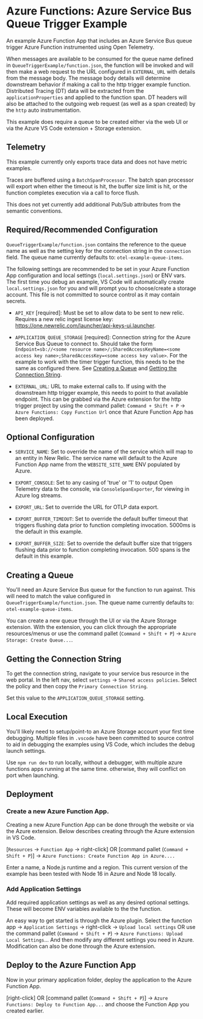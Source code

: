 # Azure Functions: Azure Service Bus Queue Trigger Example

An example Azure Function App that includes an Azure Service Bus queue trigger Azure Function instrumented using Open Telemetry.

When messages are available to be consumed for the queue name defined in `QueueTriggerExample/function.json`, the function will be invoked and will then make a web request to the URL configured in `EXTERNAL_URL` with details from the message body. The message body details will determine downstream behavior if making a call to the http trigger example function. Distributed Tracing (DT) data will be extracted from the `applicationProperties` and applied to the function span. DT headers will also be attached to the outgoing web request (as well as a span created) by the `http` auto instrumentation.

This example does require a queue to be created either via the web UI or via the Azure VS Code extension + Storage extension.

## Telemetry

This example currently only exports trace data and does not have metric examples.

Traces are buffered using a `BatchSpanProcessor`. The batch span processor will export when either the timeout is hit, the buffer size limit is hit, or the function completes execution via a call to force flush.

This does not yet currently add additional Pub/Sub attributes from the semantic conventions.

## Required/Recommended Configuration

`QueueTriggerExample/function.json` contains the reference to the queue name as well as the setting key for the connection string in the `connection` field. The queue name currently defaults to: `otel-example-queue-items`.

The following settings are recommended to be set in your Azure Function App configuration and local settings (`local.settings.json`) or ENV vars. The first time you debug an example, VS Code will automatically create `local.settings.json` for you and will prompt you to choose/create a storage account. This file is not committed to source control as it may contain secrets.

* `API_KEY` [required]: Must be set to allow data to be sent to new relic. Requires a new relic ingest license key: https://one.newrelic.com/launcher/api-keys-ui.launcher.

* `APPLICATION_QUEUE_STORAGE` [required]: Connection string for the Azure Service Bus Queue to connect to. Should take the form `Endpoint=sb://<some resource name>/;SharedAccessKeyName=<some access key name>;SharedAccessKey=<some access key value>`. For the example to work with the timer trigger function, this needs to be the same as configured there. See [Creating a Queue](#creating-a-queue) and [Getting the Connection String](#getting-the-connection-string).

* `EXTERNAL_URL`: URL to make external calls to. If using with the downstream http trigger example, this needs to point to that available endpoint. This can be grabbed via the Azure extension for the http trigger project by using the command pallet: `Command + Shift + P` -> `Azure Functions: Copy Function Url` once that Azure Function App has been deployed.

## Optional Configuration

* `SERVICE_NAME`: Set to override the name of the service which will map to an entity in New Relic. The service name will default to the Azure Function App name from the `WEBSITE_SITE_NAME` ENV populated by Azure.

* `EXPORT_CONSOLE`: Set to any casing of 'true' or '1' to output Open Telemetry data to the console, via `ConsoleSpanExporter`, for viewing in Azure log streams.

* `EXPORT_URL`: Set to override the URL for OTLP data export.

* `EXPORT_BUFFER_TIMEOUT`: Set to override the default buffer timeout that triggers flushing data prior to function completing invocation. 5000ms is the default in this example.

* `EXPORT_BUFFER_SIZE`: Set to override the default buffer size that triggers flushing data prior to function completing invocation. 500 spans is the default in this example.

## Creating a Queue

You'll need an Azure Service Bus queue for the function to run against. This will need to match the value configured in `QueueTriggerExample/function.json`. The queue name currently defaults to: `otel-example-queue-items`.

You can create a new queue through the UI or via the Azure Storage extension. With the extension, you can click through the appropriate resources/menus or use the command pallet (`Command + Shift + P`) -> `Azure Storage: Create Queue...`.

## Getting the Connection String

To get the connection string, navigate to your service bus resource in the web portal. In the left nav, select `settings` -> `Shared access policies`. Select the policy and then copy the `Primary Connection String`.

Set this value to the `APPLICATION_QUEUE_STORAGE` setting.

## Local Execution

You'll likely need to setup/point-to an Azure Storage account your first time debugging. Multiple files in `.vscode` have been committed to source control to aid in debugging the examples using VS Code, which includes the debug launch settings.

Use `npm run dev` to run locally, without a debugger, with multiple azure functions apps running at the same time. otherwise, they will conflict on port when launching.

## Deployment

### Create a new Azure Function App.

Creating a new Azure Function App can be done through the website or via the Azure extension. Below describes creating through the Azure extension in VS Code.

[`Resources` -> `Function App` -> right-click] OR [command pallet (`Command + Shift + P`)] -> `Azure Functions: Create Function App in Azure....`

Enter a name, a Node.js runtime and a region. This current version of the example has been tested with Node 16 in Azure and Node 18 locally.

### Add Application Settings

Add required application settings as well as any desired optional settings. These will become ENV variables available to the the function.

An easy way to get started is through the Azure plugin. Select the function app -> `Application Settings` -> right-click -> `Upload local settings` OR use the command pallet (`Command + Shift + P`) -> `Azure Functions: Upload Local Settings`... And then modify any different settings you need in Azure. Modification can also be done through the Azure extension.

## Deploy to the Azure Function App

Now in your primary application folder, deploy the application to the Azure Function App.

[right-click] OR [command pallet (`Command + Shift + P`)] -> `Azure Functions: Deploy to Function App...` and choose the Function App you created earlier.
